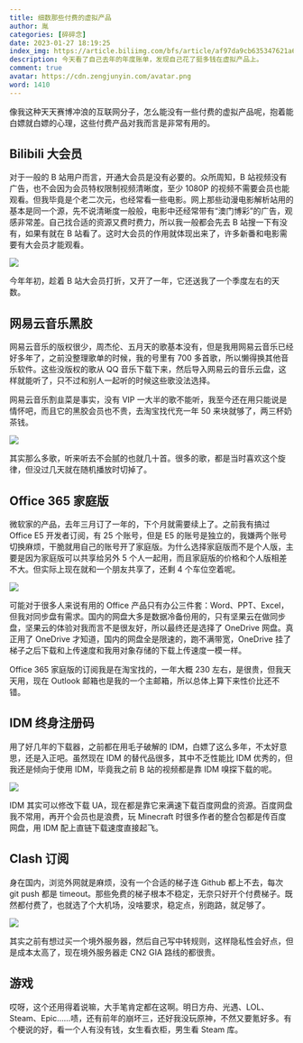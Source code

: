 ```yaml
---
title: 细数那些付费的虚拟产品
author: 胤
categories: [碎碎念]
date: 2023-01-27 18:19:25
index_img: https://article.biliimg.com/bfs/article/af97da9cb635347621a6b4b1aafbddaa8ee76d7a.jpg@500w.webp
description: 今天看了自己去年的年度账单，发现自己花了挺多钱在虚拟产品上。
comment: true
avatar: https://cdn.zengjunyin.com/avatar.png
word: 1410
---
```


像我这种天天赛博冲浪的互联网分子，怎么能没有一些付费的虚拟产品呢，抱着能白嫖就白嫖的心理，这些付费产品对我而言是非常有用的。

<h2>Bilibili 大会员</h2>

对于一般的 B 站用户而言，开通大会员是没有必要的。众所周知，B 站视频没有广告，也不会因为会员特权限制视频清晰度，至少 1080P 的视频不需要会员也能观看。但我毕竟是个老二次元，也经常看一些电影。网上那些动漫电影解析站用的基本是同一个源，先不说清晰度一般般，电影中还经常带有“澳门博彩”的广告，观感非常差。自己找合适的资源又费时费力，所以我一般都会先去 B 站搜一下有没有，如果有就在 B 站看了。这时大会员的作用就体现出来了，许多新番和电影需要有大会员才能观看。

![](https://article.biliimg.com/bfs/article/e77344c4df61116581ba4aeaeb0544b26232d132.jpg@800w_400h_1c.webp)

今年年初，趁着 B 站大会员打折，又开了一年，它还送我了一个季度左右的天数。

<h2>网易云音乐黑胶</h2>

网易云音乐的版权很少，周杰伦、五月天的歌基本没有，但是我用网易云音乐已经好多年了，之前没整理歌单的时候，我的号里有 700 多首歌，所以懒得换其他音乐软件。这些没版权的歌从 QQ 音乐下载下来，然后导入网易云的音乐云盘，这样就能听了，只不过和别人一起听的时候这些歌没法选择。

网易云音乐割韭菜是事实，没有 VIP 一大半的歌不能听，我至今还在用只能说是情怀吧，而且它的黑胶会员也不贵，去淘宝找代充一年 50 来块就够了，两三杯奶茶钱。

![](https://article.biliimg.com/bfs/article/c376bc10e633ac20d79d19e95e0e902c4a26d30c.jpg@800w_400h_1c.webp)

其实那么多歌，听来听去不会腻的也就几十首。很多的歌，都是当时喜欢这个旋律，但没过几天就在随机播放时切掉了。

<h2>Office 365 家庭版</h2>

微软家的产品，去年三月订了一年的，下个月就需要续上了。之前我有搞过 Office E5 开发者订阅，有 25 个账号，但是 E5 的账号是独立的，我嫌两个账号切换麻烦，干脆就用自己的账号开了家庭版。为什么选择家庭版而不是个人版，主要是因为家庭版可以共享给另外 5 个人一起用，而且家庭版的价格和个人版相差不大。但实际上现在就和一个朋友共享了，还剩 4 个车位空着呢。

![](https://article.biliimg.com/bfs/article/3e931ecfb90e352b74ab9cd39b5059015b8373d0.png@800w_400h_1c.webp)

可能对于很多人来说有用的 Office 产品只有办公三件套：Word、PPT、Excel，但我对同步盘有需求。国内的网盘大多是数据冷备份用的，只有坚果云在做同步盘，坚果云的体验对我而言不是很友好，所以最终还是选择了 OneDrive 网盘。真正用了 OneDrive 才知道，国内的网盘全是限速的，跑不满带宽，OneDrive 挂了梯子之后下载和上传速度和我用对象存储的下载上传速度一模一样。

Office 365 家庭版的订阅我是在淘宝找的，一年大概 230 左右，是很贵，但我天天用，现在 Outlook 邮箱也是我的一个主邮箱，所以总体上算下来性价比还不错。

<h2>IDM 终身注册码</h2>

用了好几年的下载器，之前都在用毛子破解的 IDM，白嫖了这么多年，不太好意思，还是入正吧。虽然现在 IDM 的替代品很多，其中不乏性能比 IDM 优秀的，但我还是倾向于使用 IDM，毕竟我之前 B 站的视频都是靠 IDM 嗅探下载的呢。

![](https://article.biliimg.com/bfs/article/752c58fcd04946e56d7ac5e84595c16793dc9895.jpg@800w_400h_1c.webp)

IDM 其实可以修改下载 UA，现在都是靠它来满速下载百度网盘的资源。百度网盘我不常用，再开个会员也是浪费，玩 Minecraft 时很多作者的整合包都是传百度网盘，用 IDM 配上直链下载速度直接起飞。

<h2>Clash 订阅</h2>

身在国内，浏览外网就是麻烦，没有一个合适的梯子连 Github 都上不去，每次 git push 都是 timeout。那些免费的梯子根本不稳定，无奈只好开个付费梯子。既然都付费了，也就选了个大机场，没啥要求，稳定点，别跑路，就足够了。

![](https://article.biliimg.com/bfs/article/89b239a297a7ed546a6529ab6ca7598fac0cf613.png@800w_400h_1c.webp)

其实之前有想过买一个境外服务器，然后自己写中转规则，这样隐私性会好点，但是成本太高了，现在境外服务器走 CN2 GIA 路线的都很贵。

<h2>游戏</h2>

哎呀，这个还用得着说嘛，大手笔肯定都在这啊。明日方舟、光遇、LOL、Steam、Epic……啧，还有前年的崩坏三，还好我没玩原神，不然又要氪好多。有个梗说的好，看一个人有没有钱，女生看衣柜，男生看 Steam 库。